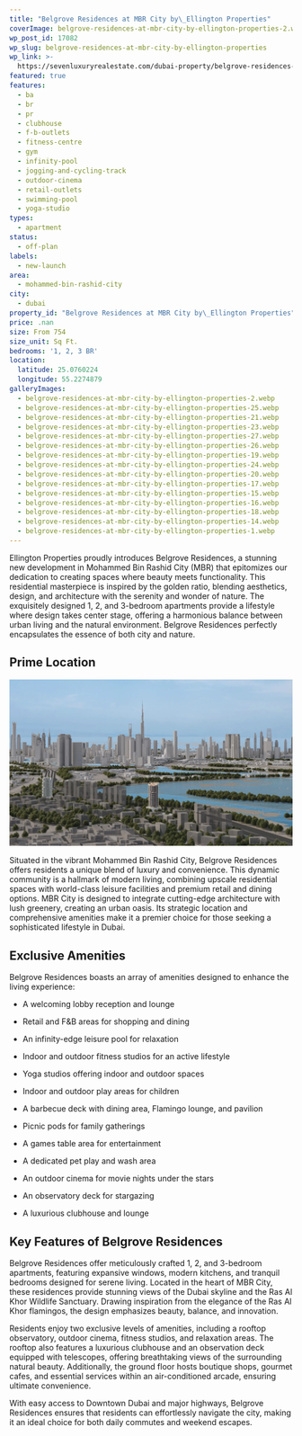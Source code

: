 ```yaml
---
title: "Belgrove Residences at MBR City by\_Ellington Properties"
coverImage: belgrove-residences-at-mbr-city-by-ellington-properties-2.webp
wp_post_id: 17082
wp_slug: belgrove-residences-at-mbr-city-by-ellington-properties
wp_link: >-
  https://sevenluxuryrealestate.com/dubai-property/belgrove-residences-at-mbr-city-by-ellington-properties/
featured: true
features:
  - ba
  - br
  - pr
  - clubhouse
  - f-b-outlets
  - fitness-centre
  - gym
  - infinity-pool
  - jogging-and-cycling-track
  - outdoor-cinema
  - retail-outlets
  - swimming-pool
  - yoga-studio
types:
  - apartment
status:
  - off-plan
labels:
  - new-launch
area:
  - mohammed-bin-rashid-city
city:
  - dubai
property_id: "Belgrove Residences at MBR City by\_Ellington Properties"
price: .nan
size: From 754
size_unit: Sq Ft.
bedrooms: '1, 2, 3 BR'
location:
  latitude: 25.0760224
  longitude: 55.2274879
galleryImages:
  - belgrove-residences-at-mbr-city-by-ellington-properties-2.webp
  - belgrove-residences-at-mbr-city-by-ellington-properties-25.webp
  - belgrove-residences-at-mbr-city-by-ellington-properties-21.webp
  - belgrove-residences-at-mbr-city-by-ellington-properties-23.webp
  - belgrove-residences-at-mbr-city-by-ellington-properties-27.webp
  - belgrove-residences-at-mbr-city-by-ellington-properties-26.webp
  - belgrove-residences-at-mbr-city-by-ellington-properties-19.webp
  - belgrove-residences-at-mbr-city-by-ellington-properties-24.webp
  - belgrove-residences-at-mbr-city-by-ellington-properties-20.webp
  - belgrove-residences-at-mbr-city-by-ellington-properties-17.webp
  - belgrove-residences-at-mbr-city-by-ellington-properties-15.webp
  - belgrove-residences-at-mbr-city-by-ellington-properties-16.webp
  - belgrove-residences-at-mbr-city-by-ellington-properties-18.webp
  - belgrove-residences-at-mbr-city-by-ellington-properties-14.webp
  - belgrove-residences-at-mbr-city-by-ellington-properties-1.webp
---
```


Ellington Properties proudly introduces Belgrove Residences, a stunning new development in Mohammed Bin Rashid City (MBR) that epitomizes our dedication to creating spaces where beauty meets functionality. This residential masterpiece is inspired by the golden ratio, blending aesthetics, design, and architecture with the serenity and wonder of nature. The exquisitely designed 1, 2, and 3-bedroom apartments provide a lifestyle where design takes center stage, offering a harmonious balance between urban living and the natural environment. Belgrove Residences perfectly encapsulates the essence of both city and nature.

## **Prime Location**

![Belgrove Residences at MBR City by Ellington Properties - Seven Luxury Real Estate](images/belgrove-residences-at-mbr-city-by-ellington-properties-27.webp)

Situated in the vibrant Mohammed Bin Rashid City, Belgrove Residences offers residents a unique blend of luxury and convenience. This dynamic community is a hallmark of modern living, combining upscale residential spaces with world-class leisure facilities and premium retail and dining options. MBR City is designed to integrate cutting-edge architecture with lush greenery, creating an urban oasis. Its strategic location and comprehensive amenities make it a premier choice for those seeking a sophisticated lifestyle in Dubai.

## **Exclusive Amenities**

Belgrove Residences boasts an array of amenities designed to enhance the living experience:

- A welcoming lobby reception and lounge

- Retail and F&B areas for shopping and dining

- An infinity-edge leisure pool for relaxation

- Indoor and outdoor fitness studios for an active lifestyle

- Yoga studios offering indoor and outdoor spaces

- Indoor and outdoor play areas for children

- A barbecue deck with dining area, Flamingo lounge, and pavilion

- Picnic pods for family gatherings

- A games table area for entertainment

- A dedicated pet play and wash area

- An outdoor cinema for movie nights under the stars

- An observatory deck for stargazing

- A luxurious clubhouse and lounge

## **Key Features of Belgrove Residences**

Belgrove Residences offer meticulously crafted 1, 2, and 3-bedroom apartments, featuring expansive windows, modern kitchens, and tranquil bedrooms designed for serene living. Located in the heart of MBR City, these residences provide stunning views of the Dubai skyline and the Ras Al Khor Wildlife Sanctuary. Drawing inspiration from the elegance of the Ras Al Khor flamingos, the design emphasizes beauty, balance, and innovation.

Residents enjoy two exclusive levels of amenities, including a rooftop observatory, outdoor cinema, fitness studios, and relaxation areas. The rooftop also features a luxurious clubhouse and an observation deck equipped with telescopes, offering breathtaking views of the surrounding natural beauty. Additionally, the ground floor hosts boutique shops, gourmet cafes, and essential services within an air-conditioned arcade, ensuring ultimate convenience.

With easy access to Downtown Dubai and major highways, Belgrove Residences ensures that residents can effortlessly navigate the city, making it an ideal choice for both daily commutes and weekend escapes.
